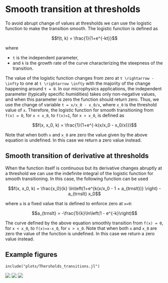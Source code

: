 # Smooth transition at thresholds

To avoid abrupt change of values at thresholds we can use the logistic function to make the transition smooth. The logistic function is defined as
```math
f(t, k) = \frac{1}{1+e^{-kt}}
```
where
- ``t`` is the independent parameter,
- and ``k`` is the growth rate of the curve characterizing the steepness of the transition.

The value of the logistic function changes from zero at ``t \rightarrow -\infty`` to one at ``t \rightarrow \infty`` with the majority of the change happening around ``t = 0``. In our microphysics applications, the independent parameter (typically specific humidities) takes only non-negative values, and when this parameter is zero the function should return zero. Thus, we use the change of variable ``t = x/x_0 - x_0/x``, where ``x_0`` is the threshold value of ``x``. Therefore, the logistic function for smooth transitioning from ``f(x) = 0``, for ``x < x_0``, to ``f(x)=1``, for ``x > x_0``, is defined as
```math
f(x, x_0, k) = \frac{1}{1+e^{-k(x/x_0 - x_0/x)}}
```
Note that when both ``x`` and ``x_0`` are zero the value given by the above equation is undefined. In this case we return a zero value instead.

## Smooth transition of derivative at thresholds

When the function itself is continuous but its derivative changes abruptly at a threshold we can use the indefinite integral of the logistic function for smooth transitioning. In this case, the following function can be used

```math
f(x, x_0, k) = \frac{x_0}{k} \ln\left(1+e^{k(x/x_0 - 1 + a_{trnslt})} \right) - a_{trnslt} x_0
```
where ``a`` is a fixed value that is defined to enforce zero at ``x=0``:
```math
a_{trnslt} = -\frac{1}{k}\ln\left(1 - e^{-k}\right)
```
The curve defined by the above equation smoothly transition from ``f(x) = 0``, for ``x < x_0``, to ``f(x)=x-x_0``, for ``x > x_0``. Note that when both ``x`` and ``x_0`` are zero the value of the function is undefined. In this case we return a zero value instead.

## Example figures

```@example
include("plots/Thersholds_transitions.jl")
```
![](q_lcl_K1969.svg)
![](q_lcl_TC1980_LD2004.svg)
![](N_d_B1994.svg)

